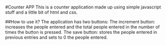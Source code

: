 #Counter APP
This is a counter application made up using simple javascript stuff and a little bit of html and css.

##How to use it?
The application has two buttons:
The increment button: increases the people entered and the total people entered in the number of times the button is pressed.
The save button: stores the people entered in previous entries and sets to 0 the people entered.